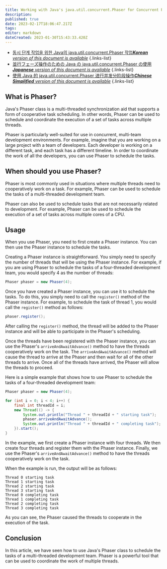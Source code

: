 ```yaml
---
title: Working with Java's java.util.concurrent.Phaser for Concurrent Phased Operations
description: 
published: true
date: 2023-02-17T18:06:47.217Z
tags: 
editor: markdown
dateCreated: 2023-01-30T15:43:33.420Z
---
```


- [동시 단계 작업을 위한 Java의 java.util.concurrent.Phaser 작업***Korean** version of this document is available*](/ko/Knowledge-base/Java/working-with-java-s-java-util-concurrent-phaser-for-concurrent-phased-operations)
{.links-list}
- [並行フェーズ操作のための Java の java.util.concurrent.Phaser の使用***Japanese** version of this document is available*](/ja/Knowledge-base/Java/working-with-java-s-java-util-concurrent-phaser-for-concurrent-phased-operations)
{.links-list}
- [使用 Java 的 java.util.concurrent.Phaser 进行并发分阶段操作***Chinese Simplified** version of this document is available*](/zh/Knowledge-base/Java/working-with-java-s-java-util-concurrent-phaser-for-concurrent-phased-operations)
{.links-list}


What is Phaser?
----------------

Java's Phaser class is a multi-threaded synchronization aid that supports a form of cooperative task scheduling. In other words, Phaser can be used to schedule and coordinate the execution of a set of tasks across multiple threads. 

Phaser is particularly well-suited for use in concurrent, multi-team development environments. For example, imagine that you are working on a large project with a team of developers. Each developer is working on a different task, and each task has a different timeline. In order to coordinate the work of all the developers, you can use Phaser to schedule the tasks. 

When should you use Phaser?
--------------------------

Phaser is most commonly used in situations where multiple threads need to cooperatively work on a task. For example, Phaser can be used to schedule the tasks of a multi-threaded development team. 

Phaser can also be used to schedule tasks that are not necessarily related to development. For example, Phaser can be used to schedule the execution of a set of tasks across multiple cores of a CPU. 

Usage
-----

When you use Phaser, you need to first create a Phaser instance. You can then use the Phaser instance to schedule the tasks. 

Creating a Phaser instance is straightforward. You simply need to specify the number of threads that will be using the Phaser instance. For example, if you are using Phaser to schedule the tasks of a four-threaded development team, you would specify 4 as the number of threads: 

```java
Phaser phaser = new Phaser(4);
```

Once you have created a Phaser instance, you can use it to schedule the tasks. To do this, you simply need to call the ```register()``` method of the Phaser instance. For example, to schedule the task of thread 1, you would call the ```register()``` method as follows: 

```java
phaser.register();
```

After calling the ```register()``` method, the thread will be added to the Phaser instance and will be able to participate in the Phaser's scheduling. 

Once the threads have been registered with the Phaser instance, you can use the Phaser's ```arriveAndAwaitAdvance()``` method to have the threads cooperatively work on the task. The ```arriveAndAwaitAdvance()``` method will cause the thread to arrive at the Phaser and then wait for all of the other threads to arrive. Once all of the threads have arrived, the Phaser will allow the threads to proceed. 

Here is a simple example that shows how to use Phaser to schedule the tasks of a four-threaded development team: 

```java
Phaser phaser = new Phaser(4);

for (int i = 0; i < 4; i++) {
    final int threadId = i;
    new Thread(() -> {
        System.out.println("Thread " + threadId + " starting task");
        phaser.arriveAndAwaitAdvance();
        System.out.println("Thread " + threadId + " completing task");
    }).start();
}
```

In the example, we first create a Phaser instance with four threads. We then create four threads and register them with the Phaser instance. Finally, we use the Phaser's ```arriveAndAwaitAdvance()``` method to have the threads cooperatively work on the task. 

When the example is run, the output will be as follows: 

```
Thread 0 starting task
Thread 1 starting task
Thread 2 starting task
Thread 3 starting task
Thread 0 completing task
Thread 1 completing task
Thread 2 completing task
Thread 3 completing task
```

As you can see, the Phaser caused the threads to cooperate in the execution of the task. 

Conclusion
----------

In this article, we have seen how to use Java's Phaser class to schedule the tasks of a multi-threaded development team. Phaser is a powerful tool that can be used to coordinate the work of multiple threads.